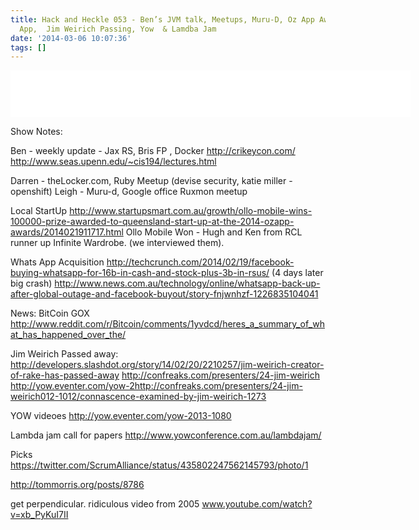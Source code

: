 ```yaml
---
title: Hack and Heckle 053 - Ben’s JVM talk, Meetups, Muru-D, Oz App Awards,Whats
  App,  Jim Weirich Passing, Yow  & Lamdba Jam
date: '2014-03-06 10:07:36'
tags: []
---
```


<!--more-->

<iframe style="border: none" src="//html5-player.libsyn.com/embed/episode/id/2715645/height/75/width/640/theme/standard/direction/no/autoplay/no/autonext/no/thumbnail/no/preload/no/no_addthis/no/" height="75" width="640" scrolling="no"  allowfullscreen webkitallowfullscreen mozallowfullscreen oallowfullscreen msallowfullscreen></iframe>

Show Notes:

Ben - weekly update - Jax RS, Bris FP , Docker http://crikeycon.com/ http://www.seas.upenn.edu/~cis194/lectures.html

Darren - theLocker.com, Ruby Meetup (devise security, katie miller - openshift)
Leigh - Muru-d, Google office Ruxmon meetup

Local
StartUp
http://www.startupsmart.com.au/growth/ollo-mobile-wins-100000-prize-awarded-to-queensland-start-up-at-the-2014-ozapp-awards/2014021911717.html
Ollo Mobile Won - Hugh and Ken from RCL
runner up
Infinite Wardrobe. (we interviewed them).

Whats App Acquisition 
http://techcrunch.com/2014/02/19/facebook-buying-whatsapp-for-16b-in-cash-and-stock-plus-3b-in-rsus/
(4 days later big crash)
http://www.news.com.au/technology/online/whatsapp-back-up-after-global-outage-and-facebook-buyout/story-fnjwnhzf-1226835104041

News:
BitCoin GOX
http://www.reddit.com/r/Bitcoin/comments/1yvdcd/heres_a_summary_of_what_has_happened_over_the/

Jim Weirich Passed away:
http://developers.slashdot.org/story/14/02/20/2210257/jim-weirich-creator-of-rake-has-passed-away
http://confreaks.com/presenters/24-jim-weirich
http://yow.eventer.com/yow-2http://confreaks.com/presenters/24-jim-weirich012-1012/connascence-examined-by-jim-weirich-1273

YOW videoes
http://yow.eventer.com/yow-2013-1080

Lambda jam call for papers
http://www.yowconference.com.au/lambdajam/


Picks
https://twitter.com/ScrumAlliance/status/435802247562145793/photo/1

http://tommorris.org/posts/8786

get perpendicular. ridiculous video from 2005
www.youtube.com/watch?v=xb_PyKuI7II
